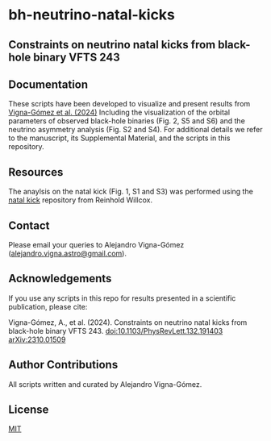 # bh-neutrino-natal-kicks
## Constraints on neutrino natal kicks from  black-hole binary VFTS 243

## Documentation
These scripts have been developed to visualize and present results from [Vigna-Gómez et al. (2024)](https://arxiv.org/abs/2310.01509)
Including the visualization of the orbital parameters of observed black-hole binaries (Fig. 2, S5 and S6) and the neutrino asymmetry analysis (Fig. S2 and S4). 
For additional details we refer to the manuscript, its Supplemental Material, and the scripts in this repository.

## Resources
The anaylsis on the natal kick (Fig. 1, S1 and S3) was performed using the [natal kick](https://github.com/reinhold-willcox/BH_neutrinos) repository from Reinhold Willcox.

## Contact
Please email your queries to Alejandro Vigna-Gómez (alejandro.vigna.astro@gmail.com).

## Acknowledgements
If you use any scripts in this repo for results presented in a scientific publication, please cite:

Vigna-Gómez, A., et al. (2024). Constraints on neutrino natal kicks from  black-hole binary VFTS 243. [doi:10.1103/PhysRevLett.132.191403](https://doi.org/10.1103/PhysRevLett.132.191403) [arXiv:2310.01509](https://arxiv.org/abs/2310.01509)

## Author Contributions
All scripts written and curated by Alejandro Vigna-Gómez. 

## License
[MIT](https://choosealicense.com/licenses/mit/)
